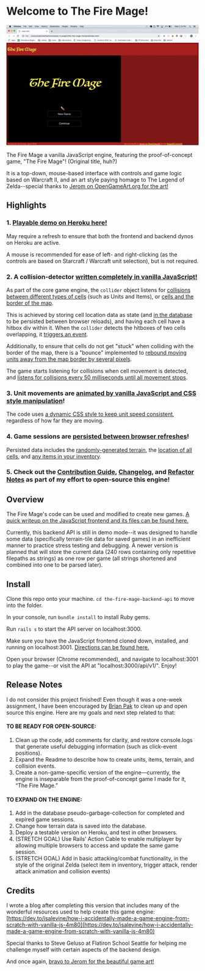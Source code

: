 # Welcome to The Fire Mage!

![gif of demo for The Fire Mage](https://raw.githubusercontent.com/isalevine/the-fire-mage-frontend/master/firemage-demo.gif)

The Fire Mage a vanilla JavaScript engine, featuring the proof-of-concept game, "The Fire Mage"! (Original title, huh?)

It is a top-down, mouse-based interface with controls and game logic based on Warcraft II, and an art style paying homage to The Legend of Zelda--special thanks to [Jerom on OpenGameArt.org for the art!](https://opengameart.org/content/16x16-fantasy-tileset)


## Highlights
### 1. [Playable demo on Heroku here!](https://the-fire-mage.herokuapp.com/)
May require a refresh to ensure that both the frontend and backend dynos on Heroku are active.

A mouse is recommended for ease of left- and right-clicking (as the controls are based on Starcraft / Warcraft unit selection), but is not required.

### 2. A collision-detector [written completely in vanilla JavaScript!](https://github.com/isalevine/the-fire-mage-frontend/blob/46797f43fc221b7ba6cf32e61b98cfd73aa37123/app/collider.js)
As part of the core game engine, the `collider` object listens for [collisions between different types of cells](https://github.com/isalevine/the-fire-mage-frontend/blob/46797f43fc221b7ba6cf32e61b98cfd73aa37123/app/collider.js#L47) (such as Units and Items), or [cells and the border of the map](https://github.com/isalevine/the-fire-mage-frontend/blob/46797f43fc221b7ba6cf32e61b98cfd73aa37123/app/collider.js#L9).

This is achieved by storing cell location data as state (and [in the database](https://github.com/isalevine/the-fire-mage-frontend/blob/46797f43fc221b7ba6cf32e61b98cfd73aa37123/app/database-functions.js#L235) to be persisted between browser reloads), and having each cell have a hitbox div within it. When the `collider` detects the hitboxes of two cells overlapping, it [triggers an event](https://github.com/isalevine/the-fire-mage-frontend/blob/46797f43fc221b7ba6cf32e61b98cfd73aa37123/app/collider.js#L91).

Additionally, to ensure that cells do not get "stuck" when colliding with the border of the map, there is a "bounce" implemented to [rebound moving units away from the map border by several pixels](https://github.com/isalevine/the-fire-mage-frontend/blob/46797f43fc221b7ba6cf32e61b98cfd73aa37123/app/collider.js#L23).

The game starts listening for collisions when cell movement is detected, and [listens for collisions every 50 milliseconds until all movement stops](https://github.com/isalevine/the-fire-mage-frontend/blob/46797f43fc221b7ba6cf32e61b98cfd73aa37123/app/unit-movement.js#L47).

### 3. Unit movements are [animated by vanilla JavaScript and CSS style manipulation](https://github.com/isalevine/the-fire-mage-frontend/blob/46797f43fc221b7ba6cf32e61b98cfd73aa37123/app/unit-movement.js#L13)!
The code uses [a dynamic CSS style to keep unit speed consistent](https://github.com/isalevine/the-fire-mage-frontend/blob/46797f43fc221b7ba6cf32e61b98cfd73aa37123/app/unit-movement.js#L27), regardless of how far they are moving.

### 4. Game sessions are [persisted between browser refreshes](https://github.com/isalevine/the-fire-mage-frontend/blob/8c5e93a0492592dc2e40fa6a9a00be24aa410aa0/app/database-functions.js#L12)!
Persisted data includes the [randomly-generated terrain](https://github.com/isalevine/the-fire-mage-frontend/blob/8c5e93a0492592dc2e40fa6a9a00be24aa410aa0/app/database-functions.js#L148), the [location of all cells](https://github.com/isalevine/the-fire-mage-frontend/blob/8c5e93a0492592dc2e40fa6a9a00be24aa410aa0/app/database-functions.js#L191), and [any items in your inventory](https://github.com/isalevine/the-fire-mage-frontend/blob/8c5e93a0492592dc2e40fa6a9a00be24aa410aa0/app/database-functions.js#L208).

### 5. Check out the [Contribution Guide](https://github.com/isalevine/the-fire-mage-frontend/blob/master/CONTRIBUTION_GUIDE.md), [Changelog](https://github.com/isalevine/the-fire-mage-frontend/blob/master/CHANGELOG.md), and [Refactor Notes](https://github.com/isalevine/the-fire-mage-frontend/blob/master/REFACTOR_NOTES.md) as part of my effort to open-source this engine!
  

## Overview
The Fire Mage's code can be used and modified to create new games. [A quick writeup on the JavaScript frontend and its files can be found here.](https://github.com/isalevine/the-fire-mage-frontend) 

Currently, this backend API is still in demo mode--it was designed to handle some data (specifically terrain-tile data for saved games) in an inefficient manner to practice stress testing and debugging. A newer version is planned that will store the current data (240 rows containing only repetitive filepaths as strings) as one row per game (all strings shortened and combined into one to be parsed later).
  

## Install
Clone this repo onto your machine. ```cd the-fire-mage-backend-api``` to move into the folder.

In your console, run ```bundle install``` to install Ruby gems.

Run ```rails s``` to start the API server on localhost:3000.

Make sure you have the JavaScript frontend cloned down, installed, and running on localhost:3001. [Directions can be found here.](https://github.com/isalevine/the-fire-mage-frontend)

Open your browser (Chrome recommended), and navigate to localhost:3001 to play the game--or visit the API at "localhost:3000/api/v1/". Enjoy!


## Release Notes
I do not consider this project finished! Even though it was a one-week assignment, I have been encouraged by  [Brian Pak](https://dev.to/bouhm)  to clean up and open source this engine. Here are my goals and next step related to that:

#### TO BE READY FOR OPEN-SOURCE:
1.  Clean up the code, add comments for clarity, and restore console.logs that generate useful debugging information (such as click-event positions).
2.  Expand the Readme to describe how to create units, items, terrain, and collision events.
3.  Create a non-game-specific version of the engine—currently, the engine is inseparable from the proof-of-concept game I made for it, “The Fire Mage.”

#### TO EXPAND ON THE ENGINE:
1.  Add in the database pseudo-garbage-collection for completed and expired game sessions.
2.  Change how terrain data is saved into the database.
3.  Deploy a testable version on Heroku, and test in other browsers.
4.  (STRETCH GOAL) Use Rails’ Action Cable to enable multiplayer by allowing multiple browsers to access and update the same game session.
5.  (STRETCH GOAL) Add in basic attacking/combat functionality, in the style of the original Zelda (select item in inventory, trigger attack, render attack animation and collision events)

## Credits
I wrote a blog after completing this version that includes many of the wonderful resources used to help create this game engine: [https://dev.to/isalevine/how-i-accidentally-made-a-game-engine-from-scratch-with-vanilla-js-4m80](https://dev.to/isalevine/how-i-accidentally-made-a-game-engine-from-scratch-with-vanilla-js-4m80)

Special thanks to Steve Geluso at Flatiron School Seattle for helping me challenge myself with certain aspects of the backend design.

And once again, [bravo to Jerom for the beautiful game art!](https://opengameart.org/content/16x16-fantasy-tileset)